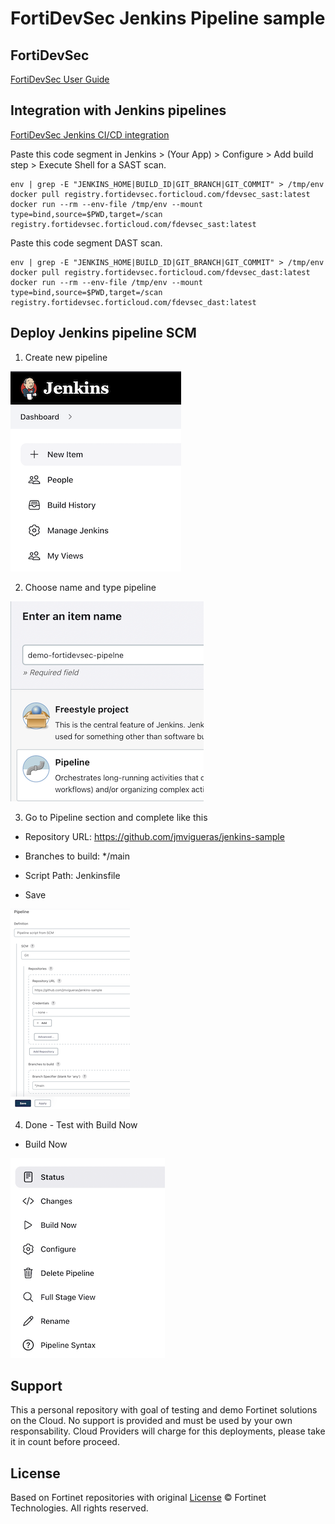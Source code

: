 # FortiDevSec Jenkins Pipeline sample
## FortiDevSec

[FortiDevSec User Guide](https://docs.fortinet.com/document/fortidevsec/22.3.0/user-guide/546812/introduction)

## Integration with Jenkins pipelines

[FortiDevSec Jenkins CI/CD integration](https://docs.fortinet.com/document/fortidevsec/22.3.0/user-guide/792690/jenkins)

Paste this code segment in Jenkins > (Your App) > Configure > Add build step > Execute Shell for a SAST scan.

```
env | grep -E "JENKINS_HOME|BUILD_ID|GIT_BRANCH|GIT_COMMIT" > /tmp/env
docker pull registry.fortidevsec.forticloud.com/fdevsec_sast:latest
docker run --rm --env-file /tmp/env --mount type=bind,source=$PWD,target=/scan registry.fortidevsec.forticloud.com/fdevsec_sast:latest
```

Paste this code segment DAST scan.

```
env | grep -E "JENKINS_HOME|BUILD_ID|GIT_BRANCH|GIT_COMMIT" > /tmp/env
docker pull registry.fortidevsec.forticloud.com/fdevsec_dast:latest
docker run --rm --env-file /tmp/env --mount type=bind,source=$PWD,target=/scan registry.fortidevsec.forticloud.com/fdevsec_dast:latest 
```
## Deploy Jenkins pipeline SCM

1. Create new pipeline

![Create new pipeline](./images/image1.png)

2. Choose name and type pipeline 

![Type pipeline](./images/image2.png)

3. Go to Pipeline section and complete like this

- Repository URL: https://github.com/jmvigueras/jenkins-sample
- Branches to build: */main
- Script Path: Jenkinsfile

- Save

![Configure pipeline](./images/image3.png)

4. Done - Test with Build Now

- Build Now

![Test pipeline](./images/image4.png)

## Support
This a personal repository with goal of testing and demo Fortinet solutions on the Cloud. No support is provided and must be used by your own responsability. Cloud Providers will charge for this deployments, please take it in count before proceed.

## License
Based on Fortinet repositories with original [License](https://github.com/fortinet/fortigate-terraform-deploy/blob/master/LICENSE) © Fortinet Technologies. All rights reserved.


